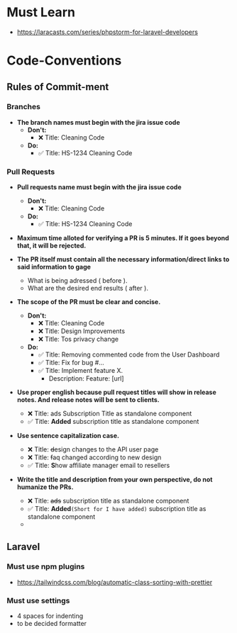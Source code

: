 # Must Learn
 - https://laracasts.com/series/phpstorm-for-laravel-developers



# Code-Conventions

## Rules of Commit-ment

### Branches
 - **The branch names must begin with the jira issue code**
    - **Don't:**
       - ❌ Title: Cleaning Code
    - **Do:**
       - ✅ Title: HS-1234 Cleaning Code
### Pull Requests
 - **Pull requests name must begin with the jira issue code**
    - **Don't:**
       - ❌ Title: Cleaning Code
    - **Do:**
       - ✅ Title: HS-1234 Cleaning Code
 - **Maximum time alloted for verifying a PR is 5 minutes. If it goes beyond that, it will be rejected.**
 - **The PR itself must contain all the necessary information/direct links to said information to gage**
    - What is being adressed ( before ).
    - What are the desired end results ( after ).
 - **The scope of the PR must be clear and concise.**
    - **Don't:**
       - ❌ Title: Cleaning Code
       - ❌ Title: Design Improvements
       - ❌ Title: Tos privacy change
    - **Do:**
       - ✅ Title: Removing commented code from the User Dashboard
       - ✅ Title: Fix for bug #...
       - ✅ Title: Implement feature X.
          - Description: Feature: [url]
 - **Use proper english because pull request titles will show in release notes. And release notes will
   be sent to clients.**
    - ❌ Title: ads Subscription Title as standalone component
    - ✅ Title: **Added** subscription title as standalone component
  
 - **Use sentence capitalization case.**
    - ❌ Title: ~~d~~esign changes to the API user page
    - ❌ Title: ~~f~~aq changed according to new design
    - ✅ Title: **S**how affiliate manager email to resellers
 - **Write the title and description from your own perspective, do not humanize the PRs.**
    - ❌ Title: ~~ads~~ subscription title as standalone component
    - ✅ Title: **Added**```(Short for I have added)``` subscription title as standalone component
    - 

## Laravel 
### Must use npm plugins
 - https://tailwindcss.com/blog/automatic-class-sorting-with-prettier

### Must use settings
 - 4 spaces for indenting
 - to be decided formatter
